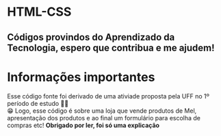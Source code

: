 # HTML-CSS

## Códigos provindos do Aprendizado da Tecnologia, espero que contribua e me ajudem!

<div>
  <h1>Informações importantes</h1>
  <p> Esse código fonte foi derivado de uma ativiade proposta pela UFF no 1º período de estudo 📜📜
    <br>
    😁 
  Logo, esse código é sobre uma loja que vende produtos de Mel, apresentação dos produtos e ao final um formulário  para escolha de compras  etc!
    <b>Obrigado por ler, foi só uma explicação</b>
    </div>
